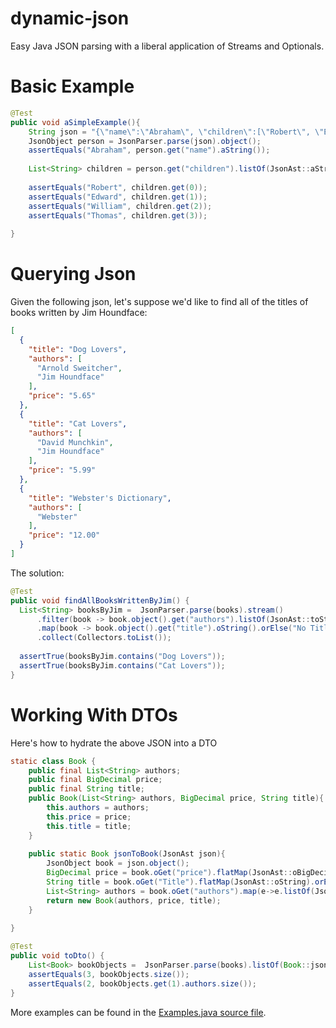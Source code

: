 # dynamic-json
Easy Java JSON parsing with a liberal application of Streams and Optionals.  

<H1>Basic Example</H1>

```java
@Test
public void aSimpleExample(){
    String json = "{\"name\":\"Abraham\", \"children\":[\"Robert\", \"Edward\", \"William\", \"Thomas\"]}";
    JsonObject person = JsonParser.parse(json).object();
    assertEquals("Abraham", person.get("name").aString());
    
    List<String> children = person.get("children").listOf(JsonAst::aString);
    
    assertEquals("Robert", children.get(0));
    assertEquals("Edward", children.get(1));
    assertEquals("William", children.get(2));
    assertEquals("Thomas", children.get(3));
    
}
```

<H1>Querying Json</H1>
Given the following json, let's suppose we'd like to find all of the titles of books written by Jim Houndface:

```json
[
  {
    "title": "Dog Lovers",
    "authors": [
      "Arnold Sweitcher",
      "Jim Houndface"
    ],
    "price": "5.65"
  },
  {
    "title": "Cat Lovers",
    "authors": [
      "David Munchkin",
      "Jim Houndface"
    ],
    "price": "5.99"
  },
  {
    "title": "Webster's Dictionary",
    "authors": [
      "Webster"
    ],
    "price": "12.00"
  }
]
```
The solution:

```java
@Test
public void findAllBooksWrittenByJim() {
  List<String> booksByJim =  JsonParser.parse(books).stream()
      .filter(book -> book.object().get("authors").listOf(JsonAst::toString).contains("Jim Houndface"))
      .map(book -> book.object().get("title").oString().orElse("No Title Found"))
      .collect(Collectors.toList());
    
  assertTrue(booksByJim.contains("Dog Lovers"));
  assertTrue(booksByJim.contains("Cat Lovers"));
}
```

<H1>Working With DTOs</H1>
Here's how to hydrate the above JSON into a DTO

```java
static class Book {
    public final List<String> authors;
    public final BigDecimal price;
    public final String title;
    public Book(List<String> authors, BigDecimal price, String title){
        this.authors = authors;
        this.price = price;
        this.title = title;
    }
        
    public static Book jsonToBook(JsonAst json){
        JsonObject book = json.object();
        BigDecimal price = book.oGet("price").flatMap(JsonAst::oBigDecimal).orElse(BigDecimal.valueOf(Double.MAX_VALUE));
        String title = book.oGet("Title").flatMap(JsonAst::oString).orElse("No Title Found");
        List<String> authors = book.oGet("authors").map(e->e.listOf(JsonAst::toString)).orElse(Collections.emptyList());
        return new Book(authors, price, title);
    }
        
}

@Test
public void toDto() {
    List<Book> bookObjects =  JsonParser.parse(books).listOf(Book::jsonToBook);
    assertEquals(3, bookObjects.size());
    assertEquals(2, bookObjects.get(1).authors.size());
}
```



More examples can be found in the <a href='https://github.com/cjdev/dynamic-json/blob/master/src/test/java/com/cj/dynamicjson/simplejson/Examples.java'>Examples.java source file</a>.

